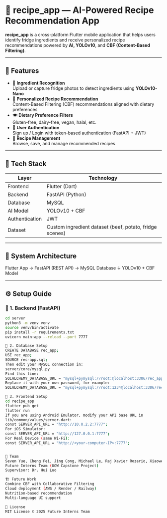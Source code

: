 # 🍳 recipe_app — AI-Powered Recipe Recommendation App

**recipe_app** is a cross-platform Flutter mobile application that helps users identify fridge ingredients and receive personalized recipe recommendations powered by **AI, YOLOv10**, and **CBF (Content-Based Filtering)**.

---

## 🚀 Features

- 📸 **Ingredient Recognition**  
  Upload or capture fridge photos to detect ingredients using **YOLOv10-Nano**
- 🧠 **Personalized Recipe Recommendation**  
  Content-Based Filtering (CBF) recommendations aligned with dietary preferences
- 🍽️ **Dietary Preference Filters**  
  Gluten-free, dairy-free, vegan, halal, etc.
- 👤 **User Authentication**  
  Sign up / Login with token-based authentication (FastAPI + JWT)
- 🧾 **Recipe Management**  
  Browse, save, and manage recommended recipes

---

## 🧩 Tech Stack

| Layer | Technology |
|-------|-------------|
| Frontend | Flutter (Dart) |
| Backend | FastAPI (Python) |
| Database | MySQL |
| AI Model | YOLOv10 + CBF |
| Authentication | JWT |
| Dataset | Custom ingredient dataset (beef, potato, fridge scenes) |

---

## 🧠 System Architecture

Flutter App → FastAPI (REST API) → MySQL Database
↓
YOLOv10 + CBF Model

---

## ⚙️ Setup Guide

### 🔹 1. Backend (FastAPI)
```bash
cd server
python3 -m venv venv
source venv/bin/activate
pip install -r requirements.txt
uvicorn main:app --reload --port 7777

🔹 2. Database Setup
CREATE DATABASE rec_app;
USE rec_app;
SOURCE rec-app.sql;
Then edit your MySQL connection in:
server/core/mysql.py
Find this line:
SQLALCHEMY_DATABASE_URL = "mysql+pymysql://root:@localhost:3306/rec_app"
Replace it with your own password, for example:
SQLALCHEMY_DATABASE_URL = "mysql+pymysql://root:1234@localhost:3306/rec_app"

🔹 3. Frontend Setup
cd recipe_app
flutter pub get
flutter run
If you are using Android Emulator, modify your API base URL in
lib/common/values/server.dart:
const SERVER_API_URL = "http://10.0.2.2:7777";
For iOS Simulator:
const SERVER_API_URL = "http://127.0.0.1:7777";
For Real Device (same Wi-Fi):
const SERVER_API_URL = "http://<your-computer-IP>:7777";


👥 Team
Seven Yue, Cheng Fei, Jing Cong, Michael Le, Raj Xavier Rozario, Xiaowen Wu
Future Interns Team (UOW Capstone Project)
Supervisor: Dr. Hui Luo

🏗️ Future Work
Combine CBF with Collaborative Filtering
Cloud deployment (AWS / Render / Railway)
Nutrition-based recommendation
Multi-language UI support

📜 License
MIT License © 2025 Future Interns Team
